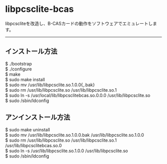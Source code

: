 # libpcsclite-bcas

libpcscliteを改造し、B-CASカードの動作をソフトウェアでエミュレートします。

----
##  インストール方法

$ ./bootstrap  
$ ./configure  
$ make  
$ sudo make install  
$ sudo mv /usr/lib/libpcsclite.so.1.0.0{,.bak}  
$ sudo rm /usr/lib/libpcsclite.so /usr/lib/libpcsclite.so.1  
$ sudo ln -s /usr/local/lib/libpcsclitebcas.so.0.0.0 /usr/lib/libpcsclite.so    
$ sudo /sbin/ldconfig  

## アンインストール方法

$ sudo make uninstall  
$ sudo mv /usr/lib/libpcsclite.so.1.0.0.bak /usr/lib/libpcsclite.so.1.0.0  
$ sudo rm /usr/lib/libpcsclite.so /usr/lib/libpcsclite.so.1 /usr/lib/libpcsclitebcas.so.0  
$ sudo ln -s /usr/lib/libpcsclite.so.1.0.0 /usr/lib/libpcsclite.so  
$ sudo /sbin/ldconfig  
